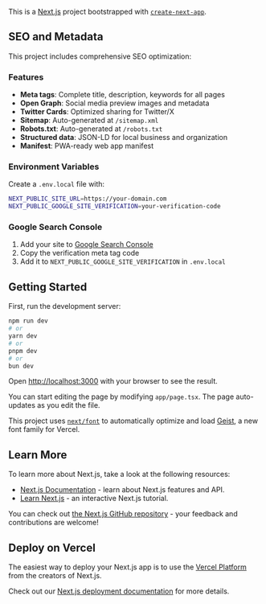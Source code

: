 This is a [Next.js](https://nextjs.org) project bootstrapped with [`create-next-app`](https://nextjs.org/docs/app/api-reference/cli/create-next-app).

## SEO and Metadata

This project includes comprehensive SEO optimization:

### Features
- **Meta tags**: Complete title, description, keywords for all pages
- **Open Graph**: Social media preview images and metadata
- **Twitter Cards**: Optimized sharing for Twitter/X
- **Sitemap**: Auto-generated at `/sitemap.xml`
- **Robots.txt**: Auto-generated at `/robots.txt`
- **Structured data**: JSON-LD for local business and organization
- **Manifest**: PWA-ready web app manifest

### Environment Variables
Create a `.env.local` file with:
```bash
NEXT_PUBLIC_SITE_URL=https://your-domain.com
NEXT_PUBLIC_GOOGLE_SITE_VERIFICATION=your-verification-code
```

### Google Search Console
1. Add your site to [Google Search Console](https://search.google.com/search-console)
2. Copy the verification meta tag code
3. Add it to `NEXT_PUBLIC_GOOGLE_SITE_VERIFICATION` in `.env.local`

## Getting Started

First, run the development server:

```bash
npm run dev
# or
yarn dev
# or
pnpm dev
# or
bun dev
```

Open [http://localhost:3000](http://localhost:3000) with your browser to see the result.

You can start editing the page by modifying `app/page.tsx`. The page auto-updates as you edit the file.

This project uses [`next/font`](https://nextjs.org/docs/app/building-your-application/optimizing/fonts) to automatically optimize and load [Geist](https://vercel.com/font), a new font family for Vercel.

## Learn More

To learn more about Next.js, take a look at the following resources:

- [Next.js Documentation](https://nextjs.org/docs) - learn about Next.js features and API.
- [Learn Next.js](https://nextjs.org/learn) - an interactive Next.js tutorial.

You can check out [the Next.js GitHub repository](https://github.com/vercel/next.js) - your feedback and contributions are welcome!

## Deploy on Vercel

The easiest way to deploy your Next.js app is to use the [Vercel Platform](https://vercel.com/new?utm_medium=default-template&filter=next.js&utm_source=create-next-app&utm_campaign=create-next-app-readme) from the creators of Next.js.

Check out our [Next.js deployment documentation](https://nextjs.org/docs/app/building-your-application/deploying) for more details.
